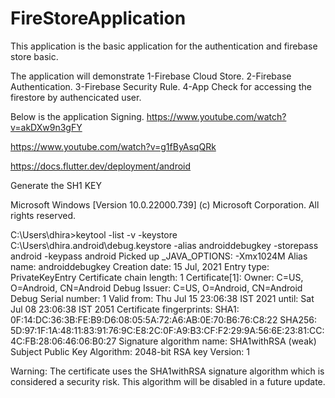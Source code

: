 # FireStoreApplication

This application is the basic application for the authentication and firebase store basic.

The application will demonstrate
1-Firebase Cloud Store.
2-Firebase Authentication.
3-Firebase Security Rule.
4-App Check for accessing the firestore by authencicated user.

Below is the application Signing.
https://www.youtube.com/watch?v=akDXw9n3gFY 

https://www.youtube.com/watch?v=g1fByAsqQRk

https://docs.flutter.dev/deployment/android


Generate the SH1 KEY

Microsoft Windows [Version 10.0.22000.739]
(c) Microsoft Corporation. All rights reserved.

C:\Users\dhira>keytool -list -v -keystore C:\Users\dhira\.android\debug.keystore -alias androiddebugkey -storepass android -keypass android
Picked up _JAVA_OPTIONS: -Xmx1024M
Alias name: androiddebugkey
Creation date: 15 Jul, 2021
Entry type: PrivateKeyEntry
Certificate chain length: 1
Certificate[1]:
Owner: C=US, O=Android, CN=Android Debug
Issuer: C=US, O=Android, CN=Android Debug
Serial number: 1
Valid from: Thu Jul 15 23:06:38 IST 2021 until: Sat Jul 08 23:06:38 IST 2051
Certificate fingerprints:
         SHA1: 0F:14:DC:36:3B:FE:B9:D6:08:05:5A:72:A6:AB:0E:70:B6:76:C8:22
         SHA256: 5D:97:1F:1A:48:11:83:91:76:9C:E8:2C:0F:A9:B3:CF:F2:29:9A:56:6E:23:81:CC:4C:FB:28:06:46:06:B0:27
Signature algorithm name: SHA1withRSA (weak)
Subject Public Key Algorithm: 2048-bit RSA key
Version: 1

Warning:
The certificate uses the SHA1withRSA signature algorithm which is considered a security risk. This algorithm will be disabled in a future update.
